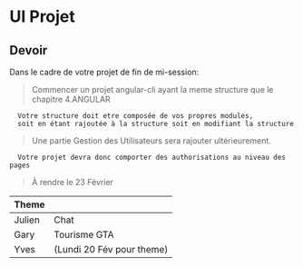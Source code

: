 # UI Projet

## Devoir 

Dans le cadre de votre projet de fin de mi-session: 

> Commencer un projet angular-cli ayant la meme structure que le chapitre 4.ANGULAR

```
  Votre structure doit etre composée de vos propres modules, 
  soit en étant rajoutée à la structure soit en modifiant la structure
```

> Une partie Gestion des Utilisateurs sera rajouter ultérieurement.

```
  Votre projet devra donc comporter des authorisations au niveau des pages
```

> À rendre le 23 Février

| Theme   |                            |
|:--------|:---------------------------|
| Julien  | Chat                       |
| Gary    | Tourisme GTA               |
| Yves    | (Lundi 20 Fév pour theme)  |
